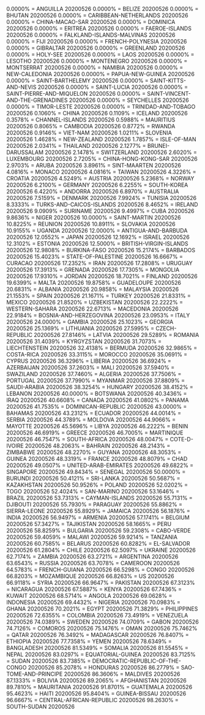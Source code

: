 0.0000% = ANGUILLA 20200526 
0.0000% = BELIZE 20200526 
0.0000% = BHUTAN 20200526 
0.0000% = CARIBBEAN-NETHERLANDS 20200526 
0.0000% = CHINA-MACAO-SAR 20200526 
0.0000% = DOMINICA 20200526 
0.0000% = ERITREA 20200526 
0.0000% = FAEROE-ISLANDS 20200526 
0.0000% = FALKLAND-ISLANDS-MALVINAS 20200526 
0.0000% = FIJI 20200526 
0.0000% = FRENCH-POLYNESIA 20200526 
0.0000% = GIBRALTAR 20200526 
0.0000% = GREENLAND 20200526 
0.0000% = HOLY-SEE 20200526 
0.0000% = LAOS 20200526 
0.0000% = LESOTHO 20200526 
0.0000% = MONTENEGRO 20200526 
0.0000% = MONTSERRAT 20200526 
0.0000% = NAMIBIA 20200526 
0.0000% = NEW-CALEDONIA 20200526 
0.0000% = PAPUA-NEW-GUINEA 20200526 
0.0000% = SAINT-BARTHELEMY 20200526 
0.0000% = SAINT-KITTS-AND-NEVIS 20200526 
0.0000% = SAINT-LUCIA 20200526 
0.0000% = SAINT-PIERRE-AND-MIQUELON 20200526 
0.0000% = SAINT-VINCENT-AND-THE-GRENADINES 20200526 
0.0000% = SEYCHELLES 20200526 
0.0000% = TIMOR-LESTE 20200526 
0.0000% = TRINIDAD-AND-TOBAGO 20200526 
0.1060% = CHINA 20200526 
0.1109% = ICELAND 20200526 
0.3578% = CHANNEL-ISLANDS 20200526 
0.5988% = MAURITIUS 20200526 
0.8065% = CAMBODIA 20200526 
0.8772% = RWANDA 20200526 
0.9146% = VIET-NAM 20200526 
1.0211% = SLOVENIA 20200526 
1.4628% = NEW-ZEALAND 20200526 
1.7857% = ISLE-OF-MAN 20200526 
2.0341% = THAILAND 20200526 
2.1277% = BRUNEI-DARUSSALAM 20200526 
2.1478% = SWITZERLAND 20200526 
2.6020% = LUXEMBOURG 20200526 
2.7205% = CHINA-HONG-KONG-SAR 20200526 
2.9703% = ARUBA 20200526 
3.8961% = SINT-MAARTEN 20200526 
4.0816% = MONACO 20200526 
4.0816% = TAIWAN 20200526 
4.3226% = CROATIA 20200526 
4.5249% = AUSTRIA 20200526 
5.2368% = NORWAY 20200526 
6.2100% = GERMANY 20200526 
6.2255% = SOUTH-KOREA 20200526 
6.4220% = ANDORRA 20200526 
6.8970% = AUSTRALIA 20200526 
7.5159% = DENMARK 20200526 
7.9924% = TUNISIA 20200526 
8.3333% = TURKS-AND-CAICOS-ISLANDS 20200526 
8.4652% = IRELAND 20200526 
9.0909% = SURINAME 20200526 
9.4997% = CUBA 20200526 
9.8636% = NIGER 20200526 
10.0000% = SAINT-MARTIN 20200526 
10.8225% = REUNION 20200526 
10.8911% = SLOVAKIA 20200526 
10.9155% = UGANDA 20200526 
12.0000% = ANTIGUA-AND-BARBUDA 20200526 
12.0552% = JAPAN 20200526 
12.1692% = ISRAEL 20200526 
12.3102% = ESTONIA 20200526 
12.5000% = BRITISH-VIRGIN-ISLANDS 20200526 
12.9808% = BURKINA-FASO 20200526 
15.2174% = BARBADOS 20200526 
15.4023% = STATE-OF-PALESTINE 20200526 
16.6667% = CURACAO 20200526 
17.2352% = IRAN 20200526 
17.2808% = URUGUAY 20200526 
17.3913% = GRENADA 20200526 
17.7305% = MONGOLIA 20200526 
17.9310% = JORDAN 20200526 
18.7021% = FINLAND 20200526 
19.6399% = MALTA 20200526 
19.8758% = GUADELOUPE 20200526 
20.6831% = ALBANIA 20200526 
20.9858% = MALAYSIA 20200526 
21.1553% = SPAIN 20200526 
21.1671% = TURKEY 20200526 
21.8331% = MEXICO 20200526 
21.8520% = UZBEKISTAN 20200526 
22.2222% = WESTERN-SAHARA 20200526 
22.6713% = MACEDONIA 20200526 
22.9184% = BOSNIA-AND-HERZEGOVINA 20200526 
23.0953% = ITALY 20200526 
24.0000% = GAMBIA 20200526 
25.1023% = GEORGIA 20200526 
25.1369% = LITHUANIA 20200526 
27.5995% = CZECH-REPUBLIC 20200526 
27.8146% = LATVIA 20200526 
29.5289% = ROMANIA 20200526 
31.4039% = KYRGYZSTAN 20200526 
31.7073% = LIECHTENSTEIN 20200526 
32.4138% = BERMUDA 20200526 
32.9865% = COSTA-RICA 20200526 
33.3115% = MOROCCO 20200526 
35.0691% = CYPRUS 20200526 
36.3296% = LIBERIA 20200526 
36.6924% = AZERBAIJAN 20200526 
37.2603% = MALI 20200526 
37.5940% = SWAZILAND 20200526 
37.7460% = ALGERIA 20200526 
37.7506% = PORTUGAL 20200526 
37.7990% = MYANMAR 20200526 
37.8809% = SAUDI-ARABIA 20200526 
38.3254% = HUNGARY 20200526 
38.4152% = LEBANON 20200526 
40.0000% = BOTSWANA 20200526 
40.3436% = IRAQ 20200526 
40.6608% = CANADA 20200526 
41.0802% = PANAMA 20200526 
41.7535% = DOMINICAN-REPUBLIC 20200526 
43.0000% = BAHAMAS 20200526 
43.2312% = ECUADOR 20200526 
44.0014% = SERBIA 20200526 
44.3789% = MOLDOVA 20200526 
44.9066% = MAYOTTE 20200526 
45.5696% = LIBYA 20200526 
46.2222% = BENIN 20200526 
46.6919% = GREECE 20200526 
46.7005% = MARTINIQUE 20200526 
46.7547% = SOUTH-AFRICA 20200526 
48.0047% = COTE-D-IVOIRE 20200526 
48.2063% = BAHRAIN 20200526 
48.2143% = ZIMBABWE 20200526 
48.2270% = GUYANA 20200526 
48.3053% = GUINEA 20200526 
48.3319% = FRANCE 20200526 
48.8079% = CHAD 20200526 
49.0507% = UNITED-ARAB-EMIRATES 20200526 
49.6822% = SINGAPORE 20200526 
49.8434% = SENEGAL 20200526 
50.0000% = BURUNDI 20200526 
50.4121% = SRI-LANKA 20200526 
50.5687% = KAZAKHSTAN 20200526 
50.9526% = POLAND 20200526 
52.0202% = TOGO 20200526 
52.4024% = SAN-MARINO 20200526 
53.1646% = BRAZIL 20200526 
53.7313% = CAYMAN-ISLANDS 20200526 
55.7131% = DJIBOUTI 20200526 
55.7930% = PARAGUAY 20200526 
55.8862% = SIERRA-LEONE 20200526 
55.8929% = JAMAICA 20200526 
56.1876% = INDIA 20200526 
56.9497% = ARMENIA 20200526 
57.1741% = BELGIUM 20200526 
57.3427% = TAJIKISTAN 20200526 
58.1665% = PERU 20200526 
58.8259% = BULGARIA 20200526 
59.2308% = CABO-VERDE 20200526 
59.4059% = MALAWI 20200526 
59.9214% = TANZANIA 20200526 
60.7585% = BELARUS 20200526 
60.8282% = EL-SALVADOR 20200526 
61.2804% = CHILE 20200526 
62.5097% = UKRAINE 20200526 
62.7174% = ZAMBIA 20200526 
63.2721% = ARGENTINA 20200526 
63.6543% = RUSSIA 20200526 
63.7078% = CAMEROON 20200526 
64.5783% = FRENCH-GUIANA 20200526 
66.5298% = CONGO 20200526 
66.8203% = MOZAMBIQUE 20200526 
66.8263% = US 20200526 
66.9118% = SYRIA 20200526 
66.9647% = PAKISTAN 20200526 
67.3123% = NICARAGUA 20200526 
67.5887% = KENYA 20200526 
67.7436% = KUWAIT 20200526 
68.5714% = ANGOLA 20200526 
69.0628% = INDONESIA 20200526 
69.4432% = NIGERIA 20200526 
70.0983% = GHANA 20200526 
70.2021% = EGYPT 20200526 
71.3829% = PHILIPPINES 20200526 
72.6355% = COLOMBIA 20200526 
73.4919% = VENEZUELA 20200526 
74.0389% = SWEDEN 20200526 
74.0709% = GABON 20200526 
74.7126% = COMOROS 20200526 
75.1476% = OMAN 20200526 
75.7462% = QATAR 20200526 
76.3492% = MADAGASCAR 20200526 
76.8407% = ETHIOPIA 20200526 
77.7358% = YEMEN 20200526 
78.6349% = BANGLADESH 20200526 
81.5349% = SOMALIA 20200526 
81.5545% = NEPAL 20200526 
83.0297% = EQUATORIAL-GUINEA 20200526 
83.7125% = SUDAN 20200526 
83.7385% = DEMOCRATIC-REPUBLIC-OF-THE-CONGO 20200526 
85.2078% = HONDURAS 20200526 
86.2779% = SAO-TOME-AND-PRINCIPE 20200526 
86.3606% = MALDIVES 20200526 
87.1333% = BOLIVIA 20200526 
89.2065% = AFGHANISTAN 20200526 
89.7810% = MAURITANIA 20200526 
91.8701% = GUATEMALA 20200526 
95.4623% = HAITI 20200526 
95.8404% = GUINEA-BISSAU 20200526 
96.6667% = CENTRAL-AFRICAN-REPUBLIC 20200526 
98.2630% = SOUTH-SUDAN 20200526 
